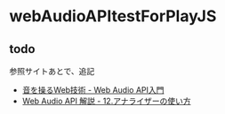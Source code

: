 # webAudioAPItestForPlayJS


## todo

参照サイトあとで、追記

- [音を操るWeb技術 - Web Audio API入門](https://ics.media/entry/200427/)
- [Web Audio API 解説 - 12.アナライザーの使い方](https://www.g200kg.com/jp/docs/webaudio/analyser.html)